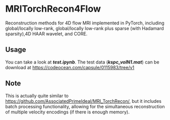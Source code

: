 # MRITorchRecon4Flow
Reconstruction methods for 4D flow MRI implemented in PyTorch, including global/locally low-rank, global/locally low-rank plus sparse (with Hadamard sparsity),4D HAAR wavelet, and CORE.

## Usage
You can take a look at ***test.ipynb***.
The test data (***kspc_volN1.mat***) can be download at https://codeocean.com/capsule/0115983/tree/v1

## Note
This is actually quite similar to https://github.com/AssociatedPrimeIdeal/MRI_TorchRecon/, but it includes batch processing functionality, allowing for the simultaneous reconstruction of multiple velocity encodings (if there is enough memory).

